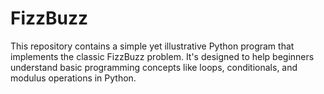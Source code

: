 # FizzBuzz
This repository contains a simple yet illustrative Python program that implements the classic FizzBuzz problem. It's designed to help beginners understand basic programming concepts like loops, conditionals, and modulus operations in Python.
